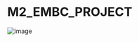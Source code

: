 # M2_EMBC_PROJECT


![image](https://user-images.githubusercontent.com/101012011/164708457-961840d3-f0d9-46da-a010-51189b1e8582.png)

